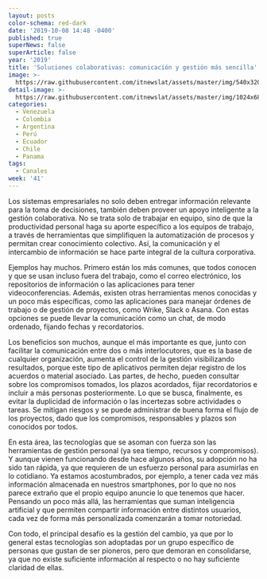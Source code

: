 ```yaml
---
layout: posts
color-schema: red-dark
date: '2019-10-08 14:48 -0400'
published: true
superNews: false
superArticle: false
year: '2019'
title: 'Soluciones colaborativas: comunicación y gestión más sencilla'
image: >-
  https://raw.githubusercontent.com/itnewslat/assets/master/img/540x320/Claudio-Fuentes-p.jpg
detail-image: >-
  https://raw.githubusercontent.com/itnewslat/assets/master/img/1024x680/Claudio-Fuentes-g.jpg
categories:
  - Venezuela
  - Colombia
  - Argentina
  - Perú
  - Ecuador
  - Chile
  - Panama
tags:
  - Canales
week: '41'
---
```

Los sistemas empresariales no solo deben entregar información relevante para la toma de decisiones, también deben proveer un apoyo inteligente a la gestión colaborativa. No se trata solo de trabajar en equipo, sino de que la productividad personal haga su aporte específico a los equipos de trabajo, a través de herramientas que simplifiquen la automatización de procesos y permitan crear conocimiento colectivo. Así, la comunicación y el intercambio de información se hace parte integral de la cultura corporativa. 

Ejemplos hay muchos. Primero están los más comunes, que todos conocen y que se usan incluso fuera del trabajo, como el correo electrónico, los repositorios de información o las aplicaciones para tener videoconferencias. Además, existen otras herramientas menos conocidas y un poco más específicas, como las aplicaciones para manejar órdenes de trabajo o de gestión de proyectos, como Wrike, Slack o Asana. Con estas opciones se puede llevar la comunicación como un chat, de modo ordenado, fijando fechas y recordatorios. 

Los beneficios son muchos, aunque el más importante es que, junto con facilitar la comunicación entre dos o más interlocutores, que es la base de cualquier organización, aumenta el control de la gestión visibilizando resultados, porque este tipo de aplicativos permiten dejar registro de los acuerdos o material asociado. Las partes, de hecho, pueden consultar sobre los compromisos tomados, los plazos acordados, fijar recordatorios e incluir a más personas posteriormente. Lo que se busca, finalmente, es evitar la duplicidad de información o las incertezas sobre actividades o tareas. Se mitigan riesgos y se puede administrar de buena forma el flujo de los proyectos, dado que los compromisos, responsables y plazos son conocidos por todos.

En esta área, las tecnologías que se asoman con fuerza son las herramientas de gestión personal (ya sea tiempo, recursos y compromisos). Y aunque vienen funcionando desde hace algunos años, su adopción no ha sido tan rápida, ya que requieren de un esfuerzo personal para asumirlas en lo cotidiano. Ya estamos acostumbrados, por ejemplo, a tener cada vez más información almacenada en nuestros smartphones, por lo que no nos parece extraño que el propio equipo anuncie lo que tenemos que hacer. Pensando un poco más allá, las herramientas que suman inteligencia artificial y que permiten compartir información entre distintos usuarios, cada vez de forma más personalizada comenzarán a tomar notoriedad.

Con todo, el principal desafío es la gestión del cambio, ya que por lo general estas tecnologías son adoptadas por un grupo específico de personas que gustan de ser pioneros, pero que demoran en consolidarse, ya que no existe suficiente información al respecto o no hay suficiente claridad de ellas.